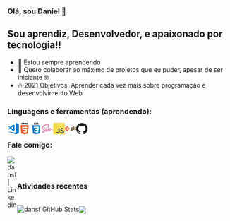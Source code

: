 ### Olá, sou Daniel 👋

## Sou aprendiz, Desenvolvedor, e apaixonado por tecnologia!!

- 🌱 Estou sempre aprendendo
- 🖖 Quero colaborar ao máximo de projetos que eu puder, apesar de ser iniciante 🤓
- 🔥 2021 Objetivos: Aprender cada vez mais sobre programação e desenvolvimento Web

### Linguagens e ferramentas (aprendendo):

[<img align="left" alt="Visual Studio Code" width="26px" src="https://raw.githubusercontent.com/github/explore/80688e429a7d4ef2fca1e82350fe8e3517d3494d/topics/visual-studio-code/visual-studio-code.png" />][link]
[<img align="left" alt="HTML5" width="26px" src="https://raw.githubusercontent.com/github/explore/80688e429a7d4ef2fca1e82350fe8e3517d3494d/topics/html/html.png" />][link]
[<img align="left" alt="CSS3" width="26px" src="https://raw.githubusercontent.com/github/explore/80688e429a7d4ef2fca1e82350fe8e3517d3494d/topics/css/css.png" />][link]
[<img align="left" alt="Sass" width="26px" src="https://raw.githubusercontent.com/github/explore/80688e429a7d4ef2fca1e82350fe8e3517d3494d/topics/sass/sass.png" />][link]
[<img align="left" alt="JavaScript" width="26px" src="https://raw.githubusercontent.com/github/explore/80688e429a7d4ef2fca1e82350fe8e3517d3494d/topics/javascript/javascript.png" />][link]
[<img align="left" alt="Git" width="26px" src="https://raw.githubusercontent.com/github/explore/80688e429a7d4ef2fca1e82350fe8e3517d3494d/topics/git/git.png" />][link]
[<img align="left" alt="GitHub" width="26px" src="https://raw.githubusercontent.com/github/explore/78df643247d429f6cc873026c0622819ad797942/topics/github/github.png" />][link]

<br/>

### Fale comigo:

[<img align="left" alt="dansf | LinkedIn" width="22px" src="https://cdn.jsdelivr.net/npm/simple-icons@v3/icons/linkedin.svg" />][linkedin]
<br/>
<br/>

### Atividades recentes
<!--START_SECTION:activity-->

<!--END_SECTION:activity-->
<br/>

<img align="left" alt="dansf GitHub Stats" src="https://github-readme-stats.codestackr.vercel.app/api?username=dansf&show_icons=true&hide_border=true" />

<a href="https://github.com/dansf">
    <img align="center" src="https://readme-stats.jugalkishore.me/api/top-langs/?username=dansf&hide=C&exclude_repo=Kernel,dragontc,Whyred&langs_count=6&layout=compact" />
</a>

[linkedin]: https://www.linkedin.com/in/daniel-silva-6a56b070/
[link]: https://github.com/dansf?tab=repositories